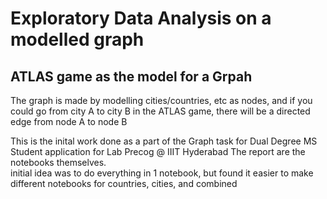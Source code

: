 # Exploratory Data Analysis on a modelled graph
## ATLAS game as the model for a Grpah
The graph is made by modelling cities/countries, etc as nodes, and if you could go from city A to city B in the ATLAS game, there will be a directed edge from node A to node B


This is the inital work done as a part of the Graph task for Dual Degree MS Student application for Lab Precog @ IIIT Hyderabad
The report are the notebooks themselves.  
initial idea was to do everything in 1 notebook, but found it easier to make different notebooks for countries, cities, and combined  
